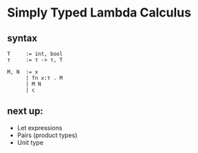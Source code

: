 # Simply Typed Lambda Calculus

## syntax

```
T     := int, bool
τ     := τ -> τ, Τ

M, N  := x
      | fn x:τ . M
      | M N
      | c
```

## next up:

- Let expressions
- Pairs (product types)
- Unit type
